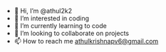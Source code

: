 - 👋 Hi, I’m @athul2k2
- 👀 I’m interested in coding 
- 🌱 I’m currently learning to code
- 💞️ I’m looking to collaborate on projects
- 📫 How to reach me athulkrishnapv6@gmail.com

<!---
athul2k2/athul2k2 is a ✨ special ✨ repository because its `README.md` (this file) appears on your GitHub profile.
You can click the Preview link to take a look at your changes.
--->
